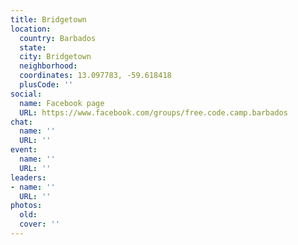 ```yaml
---
title: Bridgetown
location:
  country: Barbados
  state: 
  city: Bridgetown
  neighborhood: 
  coordinates: 13.097783, -59.618418
  plusCode: ''
social:
  name: Facebook page
  URL: https://www.facebook.com/groups/free.code.camp.barbados
chat:
  name: ''
  URL: ''
event:
  name: ''
  URL: ''
leaders:
- name: ''
  URL: ''
photos:
  old: 
  cover: ''
---
```


